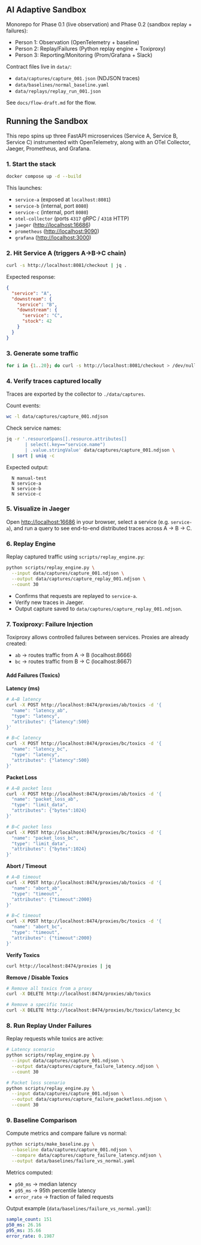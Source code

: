 ## AI Adaptive Sandbox

Monorepo for Phase 0.1 (live observation) and Phase 0.2 (sandbox replay + failures):

* Person 1: Observation (OpenTelemetry + baseline)
* Person 2: Replay/Failures (Python replay engine + Toxiproxy)
* Person 3: Reporting/Monitoring (Prom/Grafana + Slack)

Contract files live in `data/`:

* `data/captures/capture_001.json` (NDJSON traces)
* `data/baselines/normal_baseline.yaml`
* `data/replays/replay_run_001.json`

See `docs/flow-draft.md` for the flow.

## Running the Sandbox

This repo spins up three FastAPI microservices (Service A, Service B, Service C) instrumented with OpenTelemetry, along with an OTel Collector, Jaeger, Prometheus, and Grafana.

### 1. Start the stack

```bash
docker compose up -d --build
```

This launches:

* `service-a` (exposed at `localhost:8081`)
* `service-b` (internal, port `8080`)
* `service-c` (internal, port `8080`)
* `otel-collector` (ports `4317` gRPC / `4318` HTTP)
* `jaeger` ([http://localhost:16686](http://localhost:16686))
* `prometheus` ([http://localhost:9090](http://localhost:9090))
* `grafana` ([http://localhost:3000](http://localhost:3000))

### 2. Hit Service A (triggers A→B→C chain)

```bash
curl -s http://localhost:8081/checkout | jq .
```

Expected response:

```json
{
  "service": "A",
  "downstream": {
    "service": "B",
    "downstream": {
      "service": "C",
      "stock": 42
    }
  }
}
```

### 3. Generate some traffic

```bash
for i in {1..20}; do curl -s http://localhost:8081/checkout > /dev/null; done
```

### 4. Verify traces captured locally

Traces are exported by the collector to `./data/captures`.

Count events:

```bash
wc -l data/captures/capture_001.ndjson
```

Check service names:

```bash
jq -r '.resourceSpans[].resource.attributes[]
       | select(.key=="service.name")
       | .value.stringValue' data/captures/capture_001.ndjson \
  | sort | uniq -c
```

Expected output:

```
  N manual-test
  N service-a
  N service-b
  N service-c
```

### 5. Visualize in Jaeger

Open [http://localhost:16686](http://localhost:16686) in your browser, select a service (e.g. `service-a`), and run a query to see end-to-end distributed traces across A → B → C.

### 6. Replay Engine

Replay captured traffic using `scripts/replay_engine.py`:

```bash
python scripts/replay_engine.py \
  --input data/captures/capture_001.ndjson \
  --output data/captures/capture_replay_001.ndjson \
  --count 30
```

* Confirms that requests are replayed to `service-a`.
* Verify new traces in Jaeger.
* Output capture saved to `data/captures/capture_replay_001.ndjson`.

### 7. Toxiproxy: Failure Injection

Toxiproxy allows controlled failures between services. Proxies are already created:

* `ab` → routes traffic from A → B (localhost:8666)
* `bc` → routes traffic from B → C (localhost:8667)

#### Add Failures (Toxics)

**Latency (ms)**

```bash
# A→B latency
curl -X POST http://localhost:8474/proxies/ab/toxics -d '{
  "name": "latency_ab",
  "type": "latency",
  "attributes": {"latency":500}
}'

# B→C latency
curl -X POST http://localhost:8474/proxies/bc/toxics -d '{
  "name": "latency_bc",
  "type": "latency",
  "attributes": {"latency":500}
}'
```

**Packet Loss**

```bash
# A→B packet loss
curl -X POST http://localhost:8474/proxies/ab/toxics -d '{
  "name": "packet_loss_ab",
  "type": "limit_data",
  "attributes": {"bytes":1024}
}'

# B→C packet loss
curl -X POST http://localhost:8474/proxies/bc/toxics -d '{
  "name": "packet_loss_bc",
  "type": "limit_data",
  "attributes": {"bytes":1024}
}'
```

**Abort / Timeout**

```bash
# A→B timeout
curl -X POST http://localhost:8474/proxies/ab/toxics -d '{
  "name": "abort_ab",
  "type": "timeout",
  "attributes": {"timeout":2000}
}'

# B→C timeout
curl -X POST http://localhost:8474/proxies/bc/toxics -d '{
  "name": "abort_bc",
  "type": "timeout",
  "attributes": {"timeout":2000}
}'
```

**Verify Toxics**

```bash
curl http://localhost:8474/proxies | jq
```

**Remove / Disable Toxics**

```bash
# Remove all toxics from a proxy
curl -X DELETE http://localhost:8474/proxies/ab/toxics

# Remove a specific toxic
curl -X DELETE http://localhost:8474/proxies/bc/toxics/latency_bc
```

### 8. Run Replay Under Failures

Replay requests while toxics are active:

```bash
# Latency scenario
python scripts/replay_engine.py \
  --input data/captures/capture_001.ndjson \
  --output data/captures/capture_failure_latency.ndjson \
  --count 30

# Packet loss scenario
python scripts/replay_engine.py \
  --input data/captures/capture_001.ndjson \
  --output data/captures/capture_failure_packetloss.ndjson \
  --count 30
```

### 9. Baseline Comparison

Compute metrics and compare failure vs normal:

```bash
python scripts/make_baseline.py \
  --baseline data/captures/capture_001.ndjson \
  --compare data/captures/capture_failure_latency.ndjson \
  --output data/baselines/failure_vs_normal.yaml
```

Metrics computed:

* `p50_ms` → median latency
* `p95_ms` → 95th percentile latency
* `error_rate` → fraction of failed requests

Output example (`data/baselines/failure_vs_normal.yaml`):

```yaml
sample_count: 151
p50_ms: 26.16
p95_ms: 35.66
error_rate: 0.1987
```
